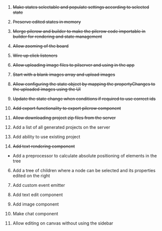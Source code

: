 1. ~~Make states selectable and populate settings according to selected state~~
2. ~~Preserve edited states in memory~~
3. ~~Merge pilcrow and builder to make the pilcrow code importable in builder for rendering and state management~~
4. ~~Allow zooming of the board~~
5. ~~Wire up click listeners~~
7. ~~Allow uploading image files to pilserver and using in the app~~
8. ~~Start with a blank images array and upload images~~
9. ~~Allow configuring the state object by mapping the propertyChanges to the uploaded images using the UI~~
10. ~~Update the state change when conditions if required to use correct ids~~
6. ~~Add export functionality to export pilcrow component~~
12. ~~Allow downloading project zip files from the server~~
11. Add a list of all generated projects on the server
13. Add ability to use existing project

1. ~~Add text rendering component~~
+ Add a preprocessor to calculate absolute positioning of elements in the tree
6. Add a tree of children where a node can be selected and its properties edited on the right
5. Add custom event emitter
2. Add text edit component
3. Add image component
4. Make chat component

1. Allow editing on canvas without using the sidebar
